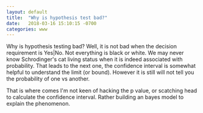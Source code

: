 ```yaml
---
layout: default
title:  "Why is hypothesis test bad?"
date:   2018-03-16 15:10:15 -0700
categories: www
---
```


Why is hypothesis testing bad? Well, it is not bad when the decision requirement is Yes|No.
Not everything is black or white. We may never know Schrodinger's cat living status when it is indeed associated with probability.
That leads to the next one, the confidence interval is somewhat helpful to understand the limit (or bound). However it is still
will not tell you the probability of one vs another.

That is where comes I'm not keen of hacking the p value, or scatching head to calculate the confidence interval. Rather building an bayes model to explain the phenomenon.

